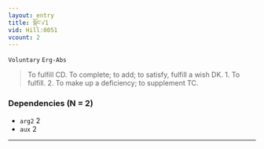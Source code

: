 ```yaml
---
layout: entry
title: སྐོང་√1
vid: Hill:0051
vcount: 2
---
```

`Voluntary` `Erg-Abs`
> To fulfill CD\.
 To complete; to add; to satisfy, fulfill a wish DK\.
 1\.
 To fulfill\.
 2\.
 To make up a deficiency; to supplement TC\.

### Dependencies (N = 2)
* `arg2` 2
* `aux` 2

---

